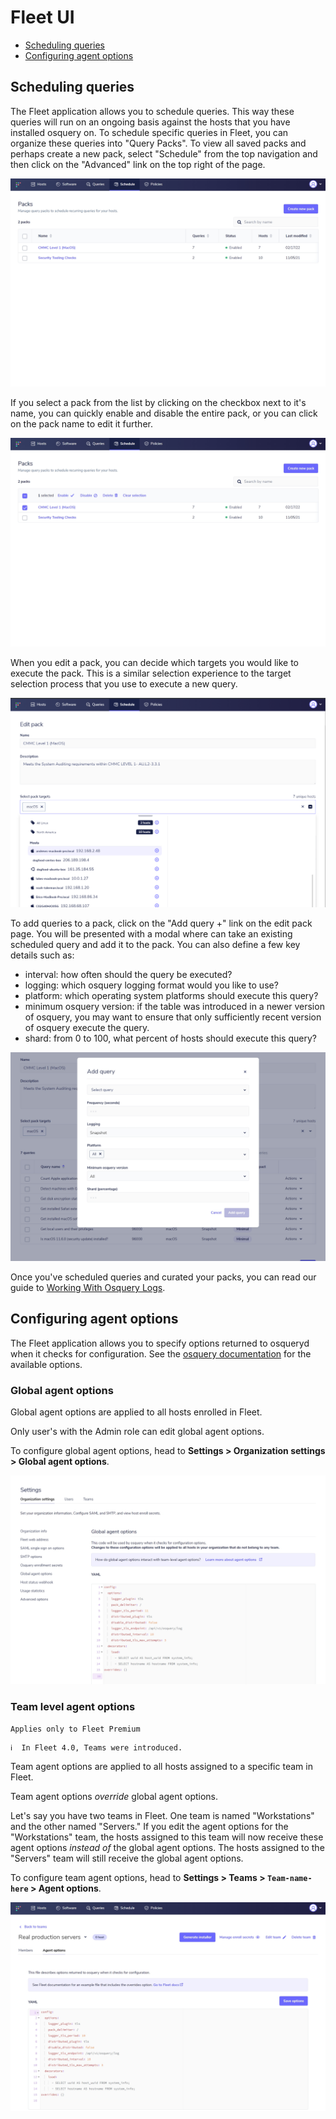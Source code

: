# Fleet UI
- [Scheduling queries](#scheduling-queries)
- [Configuring agent options](#configuring-agent-options)

## Scheduling queries

The Fleet application allows you to schedule queries. This way these queries will run on an ongoing basis against the hosts that you have installed osquery on. To schedule specific queries in Fleet,
you can organize these queries into "Query Packs". To view all saved packs and perhaps create a new
pack, select "Schedule" from the top navigation and then click on the "Advanced" link on the top
right of the page.

![Manage Packs](https://raw.githubusercontent.com/fleetdm/fleet/main/docs/images/manage-packs.png)

If you select a pack from the list by clicking on the checkbox next to it's name, you can quickly
enable and disable the entire pack, or you can click on the pack name to edit it further.

![Manage Packs With Pack Selected](https://raw.githubusercontent.com/fleetdm/fleet/main/docs/images/manage-packs-with-pack-selected.png)

When you edit a pack, you can decide which targets you would like to execute the pack. This is a similar selection experience to the target selection process that you use to execute a new query.

![Edit Pack Targets](https://raw.githubusercontent.com/fleetdm/fleet/main/docs/images/edit-pack-targets.png)

To add queries to a pack, click on the "Add query +" link on the edit pack page. You will be
presented with a modal where can take an existing scheduled query and add it to the pack. You can also define a
few key details such as:

- interval: how often should the query be executed?
- logging: which osquery logging format would you like to use?
- platform: which operating system platforms should execute this query?
- minimum osquery version: if the table was introduced in a newer version of osquery, you may want to ensure that only sufficiently recent version of osquery execute the query.
- shard: from 0 to 100, what percent of hosts should execute this query?

![Schedule Query Modal](https://raw.githubusercontent.com/fleetdm/fleet/main/docs/images/schedule-query-modal.png)


Once you've scheduled queries and curated your packs, you can read our guide to [Working With Osquery Logs](../01-Using-Fleet/05-Osquery-logs.md).

## Configuring agent options

The Fleet application allows you to specify options returned to osqueryd when it checks for configuration. See the [osquery documentation](https://osquery.readthedocs.io/en/stable/deployment/configuration/#options) for the available options.

### Global agent options

Global agent options are applied to all hosts enrolled in Fleet.

Only user's with the Admin role can edit global agent options.

To configure global agent options, head to **Settings > Organization settings > Global agent options**.

![Global agent options](https://raw.githubusercontent.com/fleetdm/fleet/main/docs/images/global-agent-options.png)

### Team level agent options

`Applies only to Fleet Premium`

```
ℹ️  In Fleet 4.0, Teams were introduced.
```

Team agent options are applied to all hosts assigned to a specific team in Fleet.

Team agent options *override* global agent options.

Let's say you have two teams in Fleet. One team is named "Workstations" and the other named "Servers." If you edit the agent options for the "Workstations" team, the hosts assigned to this team will now receive these agent options *instead of* the global agent options. The hosts assigned to the "Servers" team will still receive the global agent options.

To configure team agent options, head to **Settings > Teams > `Team-name-here` > Agent options**.

![Team agent options](https://raw.githubusercontent.com/fleetdm/fleet/main/docs/images/team-agent-options.png)

<meta name="title" value="Fleet UI">
